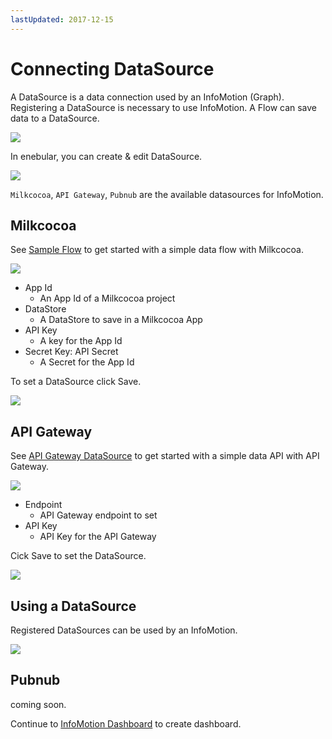 ```yaml
---
lastUpdated: 2017-12-15
---
```


# Connecting DataSource

A DataSource is a data connection used by an InfoMotion (Graph). 
Registering a DataSource is necessary to use InfoMotion. 
A Flow can save data to a DataSource. 

![](/_asset/images/enebular-developers-aboutdatasource.png) 

In enebular, you can create & edit DataSource. 

![](/_asset/images/enebular-developers-datasource.png) 

`Milkcocoa`, `API Gateway`, `Pubnub` are the available datasources for InfoMotion.

## Milkcocoa

See [Sample Flow](../Flow/FlowExampleMilkcocoa.md) to get started with a simple data flow with Milkcocoa. 

![](/_asset/images/InfoMotion/enebular-developers-datasource2.png) 

* App Id 
	* An App Id of a Milkcocoa project 
* DataStore 
	* A DataStore to save in a Milkcocoa App 
* API Key 
	* A key for the App Id 
* Secret Key: API Secret 
	* A Secret for the App Id 

To set a DataSource click Save. 

![](https://i.gyazo.com/1fe28e143e56eaa179ba463d5469b1b9.png)

## API Gateway

See [API Gateway DataSource](./DatasourceAPIGateway.md) to get started with a simple data API with API Gateway.

![](/_asset/images/InfoMotion/enebular-developers-datasource-apigateway.png)

* Endpoint
	* API Gateway endpoint to set
* API Key
	* API Key for the API Gateway

Cick Save to set the DataSource.

![](https://i.gyazo.com/bc19b7fbd7338fc99961b36b0b8d1835.png)

## Using a DataSource 

Registered DataSources can be used by an InfoMotion. 

![](https://i.gyazo.com/be55d7ae149fe186fb5d57ed391b2da6.png)

## Pubnub

coming soon.

Continue to [InfoMotion Dashboard](./CreateInfoMotion.md) to create dashboard.
